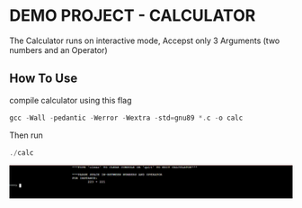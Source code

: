 # DEMO PROJECT - CALCULATOR
The Calculator runs on interactive mode, Accepst only 3 Arguments (two numbers and an Operator)

## How To Use
compile calculator using this flag
``` C
gcc -Wall -pedantic -Werror -Wextra -std=gnu89 *.c -o calc
```
Then run
```C
./calc
```
![calculator](./calculator.png)
